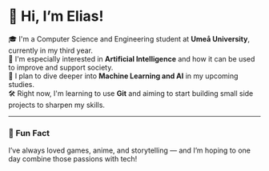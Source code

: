 # 👋 Hi, I’m Elias!

🎓 I'm a Computer Science and Engineering student at **Umeå University**, currently in my third year.  
🧠 I'm especially interested in **Artificial Intelligence** and how it can be used to improve and support society.  
🔬 I plan to dive deeper into **Machine Learning and AI** in my upcoming studies.  
🛠️ Right now, I'm learning to use **Git** and aiming to start building small side projects to sharpen my skills.  

---

### 🌟 Fun Fact
I’ve always loved games, anime, and storytelling — and I’m hoping to one day combine those passions with tech!

